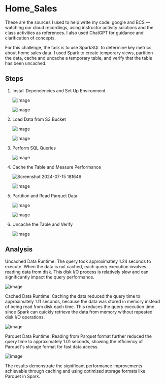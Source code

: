 # Home_Sales

These are the sources I used to help write my code: google and BCS — watching our cloud recordings, using instructor activity solutions and the class activities as references. I also used ChatGPT for guidance and clarification of concepts.

For this challenge, the task is to use SparkSQL to determine key metrics about home sales data. I used Spark to create temporary views, partition the data, cache and uncache a temporary table, and verify that the table has been uncached.

## Steps

1. Install Dependencies and Set Up Environment
   
    ![image](https://github.com/user-attachments/assets/eac04449-cdfb-4fff-a39e-be441b730c6f)

    ![image](https://github.com/user-attachments/assets/18bffb6e-be7c-467f-b8eb-7bff7fa06256)

2. Load Data from S3 Bucket

    ![image](https://github.com/user-attachments/assets/56e84141-51db-418d-aa49-e20ca982b0ad)

    ![image](https://github.com/user-attachments/assets/4373883a-53e3-4c28-8710-60f611ca173f)

3. Perform SQL Queries

    ![image](https://github.com/user-attachments/assets/9c10491a-0636-4528-82c8-67f99f1f712b)

4. Cache the Table and Measure Performance

    ![Screenshot 2024-07-15 181646](https://github.com/user-attachments/assets/97029245-f6fd-4b67-af13-82fe6c87539c)

    ![image](https://github.com/user-attachments/assets/e3042f71-c305-4ae5-96f5-4b7d2812d7aa)

5. Partition and Read Parquet Data

    ![image](https://github.com/user-attachments/assets/3a3609ca-2105-4c30-bbd5-17c4a9969d0d)

    ![image](https://github.com/user-attachments/assets/6ad247c1-c127-42fe-b05c-d68271ce0411)

6. Uncache the Table and Verify

    ![image](https://github.com/user-attachments/assets/57b64003-b08a-40bb-87ae-e05970469d8a)

## Analysis
Uncached Data Runtime: The query took approximately 1.24 seconds to execute. When the data is not cached, each query execution involves reading data from disk. This disk I/O process is relatively slow and can significantly impact the query performance.

   ![image](https://github.com/user-attachments/assets/36b504ab-2f94-4ca7-bab5-f22aa3645415)

Cached Data Runtime: Caching the data reduced the query time to approximately 1.11 seconds, because the data was stored in memory instead of being read from disk each time. This reduces the query execution time since Spark can quickly retrieve the data from memory without repeated disk I/O operations.

   ![image](https://github.com/user-attachments/assets/b51148dd-4726-43ee-a97b-ccb4948d1d11)

Parquet Data Runtime: Reading from Parquet format further reduced the query time to approximately 1.01 seconds, showing the efficiency of Parquet's storage format for fast data access.

   ![image](https://github.com/user-attachments/assets/e54c08e1-e7b7-43b4-b2ac-8114985d1556)

The results demonstrate the significant performance improvements achievable through caching and using optimized storage formats like Parquet in Spark.


